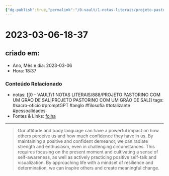 ```yaml
---
{"dg-publish":true,"permalink":"/0-vault/1-notas-literais/projeto-pastorino/2023-03-06-18-37/","title":"2023-03-06-18-37","tags":["sacro-ofício","promptGPT","anglo","filosofia","totalizante","pessoalidades"],"dgHomeLink":true,"dgShowLocalGraph":true,"dgShowFileTree":true,"dgEnableSearch":true}
---
```


# 2023-03-06-18-37

## criado em: 
-  Ano, Mês e dia: 2023-03-06
- Hora: 18:37

### Conteúdo Relacionado
- notas: [[0 - VAULT/1 NOTAS LITERAIS/888/PROJETO PASTORINO COM UM GRÃO DE SAL\|PROJETO PASTORINO COM UM GRÃO DE SAL]]
tags: #sacro-ofício #promptGPT #anglo #filosofia #totalizante #pessoalidades 
- Fontes & Links: [folha](https://www1.folha.uol.com.br/folha/livrariadafolha/825139-ha-cem-anos-nascia-carlos-torres-pastorino-autor-de-minutos-de-sabedoria.shtml)
---
>Our attitude and body language can have a powerful impact on how others perceive us and how much confidence they have in us. By maintaining a positive and confident demeanor, we can radiate strength and enthusiasm, even in challenging circumstances. This requires focusing on the present moment and cultivating a sense of self-awareness, as well as actively practicing positive self-talk and visualization. By approaching life with a mindset of resilience and determination, we can inspire others and create meaningful change.